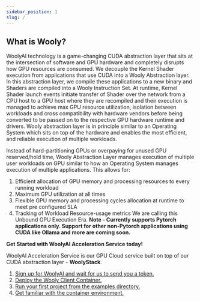 ```yaml
---
sidebar_position: 1
slug: /
---
```


## What is Wooly?

WoolyAI technology is a game-changing CUDA abstraction layer that sits at the intersection of software and GPU hardware and completely disrupts how GPU resources are consumed. We decouple the Kernel Shader execution from applications that use CUDA into a Wooly Abstraction layer. In this abstraction layer, we compile these applications to a new binary and Shaders are compiled into a Wooly Instruction Set. At runtime, Kernel Shader launch events initiate transfer of Shader over the network from a CPU host to a GPU host where they are recompiled and their execution is managed to achieve max GPU resource utilization, isolation between workloads and cross compatibility with hardware vendors before being converted to be passed on to the respective GPU hardware runtime and drivers. Wooly abstraction layer is in principle similar to an Operating System which sits on top of the hardware and enables the most efficient, and reliable execution of multiple workloads.

Instead of hard-partitioning GPUs or overpaying for unused GPU reserved/hold time, Wooly Abstraction Layer manages execution of multiple user workloads on GPU similar to how an Operating System manages execution of multiple applications. 
This allows for:
1. Efficient allocation of GPU memory and processing resources to every running workload
2. Maximum GPU utilization at all times
3. Flexible GPU memory and processing cycles allocation at runtime to meet pre configured SLA
4. Tracking of Workload Resource-usage metrics
We are calling this Unbound GPU Execution Era.
__Note - Currently supports Pytorch applications only. Support for other non-Pytorch applications using CUDA like Ollama and more are coming soon.__

__Get Started with WoolyAI Acceleration Service today!__

WoolyAI Acceleration Service is our GPU Cloud service built on top of our CUDA abstraction layer - **WoolyStack**.

1. [Sign up for WoolyAI and wait for us to send you a token.](https://woolyai.com/get-started/)
2. [Deploy the Wooly Client Container.](./Running%20Your%20First%20Project.md)
3. [Run your first project from the examples directory.](./Running%20Your%20First%20Project.md#run-a-pytorch-project)
4. [Get familiar with the container environment.](./Understanding%20the%20Container%20Environment.md)



